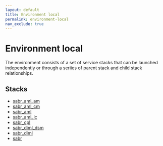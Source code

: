 ```yaml
---
layout: default
title: Environment local
permalink: environment-local
nav_exclude: true
---
```


# Environment local
The environment consists of a set of service stacks that can be launched independently or through a seriies of 
parent stack and child stack relationships.

## Stacks
* [sabr_aml_am](environment--sabr-aml-am-local)
* [sabr_aml_cm](environment--sabr-aml-cm-local)
* [sabr_aml](environment--sabr-aml-local)
* [sabr_aml_lc](environment--sabr-aml-lc-local)
* [sabr_cpl](environment--sabr-cpl-local)
* [sabr_diml_dsm](environment--sabr-diml-dsm-local)
* [sabr_diml](environment--sabr-diml-local)
* [sabr](environment--sabr-local)
    
